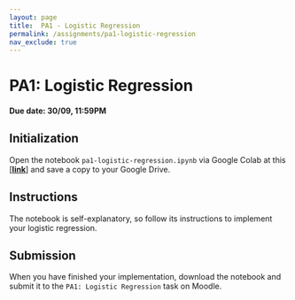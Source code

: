 ```yaml
---
layout: page
title:  PA1 - Logistic Regression
permalink: /assignments/pa1-logistic-regression
nav_exclude: true
---
```


# PA1: Logistic Regression

#### Due date: 30/09, 11:59PM

## Initialization
Open the notebook `pa1-logistic-regression.ipynb` via Google Colab at this [[**link**]](https://colab.research.google.com/drive/1ZnGHU-Wk17M_1zSxTxHY5OHO7gWL8pvH?usp=sharing) and save a copy to your Google Drive.

## Instructions
The notebook is self-explanatory, so follow its instructions to implement your logistic regression.

## Submission
When you have finished your implementation, download the notebook and submit it to the `PA1: Logistic Regression` task on Moodle.